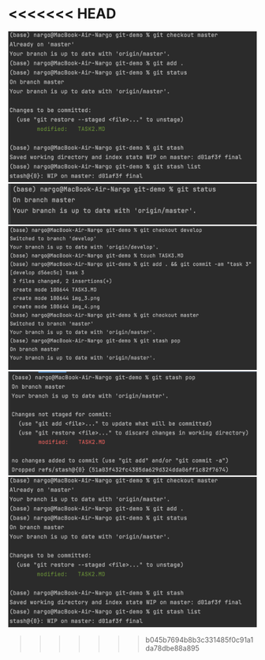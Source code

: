 <<<<<<< HEAD
=======
![img_4.png](img_4.png)
![img_5.png](img_5.png)
![img_6.png](img_6.png)
![img_7.png](img_7.png)
![img_4.png](img_4.png)
>>>>>>> b045b7694b8b3c331485f0c91a1da78dbe88a895
